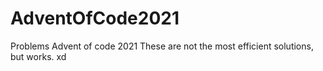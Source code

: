 # AdventOfCode2021
Problems Advent of code 2021
These are not the most efficient solutions, but works. 
xd
